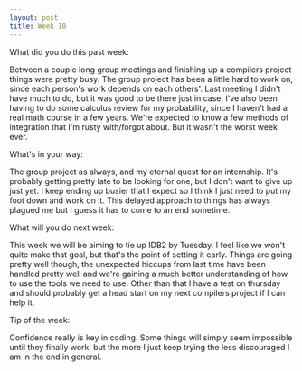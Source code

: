 ```yaml
---
layout: post
title: Week 10
---
```



What did you do this past week:

Between a couple long group meetings and finishing up a compilers project things were pretty busy. The group project has been a little hard to work on, since each person's work depends on each others'. Last meeting I didn't have much to do, but it was good to be there just in case. I've also been having to do some calculus review for my probability, since I haven't had a real math course in a few years. We're expected to know a few methods of integration that I'm rusty with/forgot about. But it wasn't the worst week ever.


What's in your way:

The group project as always, and my eternal quest for an internship. It's probably getting pretty late to be looking for one, but I don't want to give up just yet. I keep ending up busier that I expect so I think I just need to put my foot down and work on it. This delayed approach to things has always plagued me but I guess it has to come to an end sometime.


What will you do next week:

This week we will be aiming to tie up IDB2 by Tuesday. I feel like we won't quite make that goal, but that's the point of setting it early. Things are going pretty well though, the unexpected hiccups from last time have been handled pretty well and we're gaining a much better understanding of how to use the tools we need to use. Other than that I have a test on thursday and should probably get a head start on my next compilers project if I can help it.


Tip of the week:

Confidence really is key in coding. Some things will simply seem impossible until they finally work, but the more I just keep trying the less discouraged I am in the end in general.
